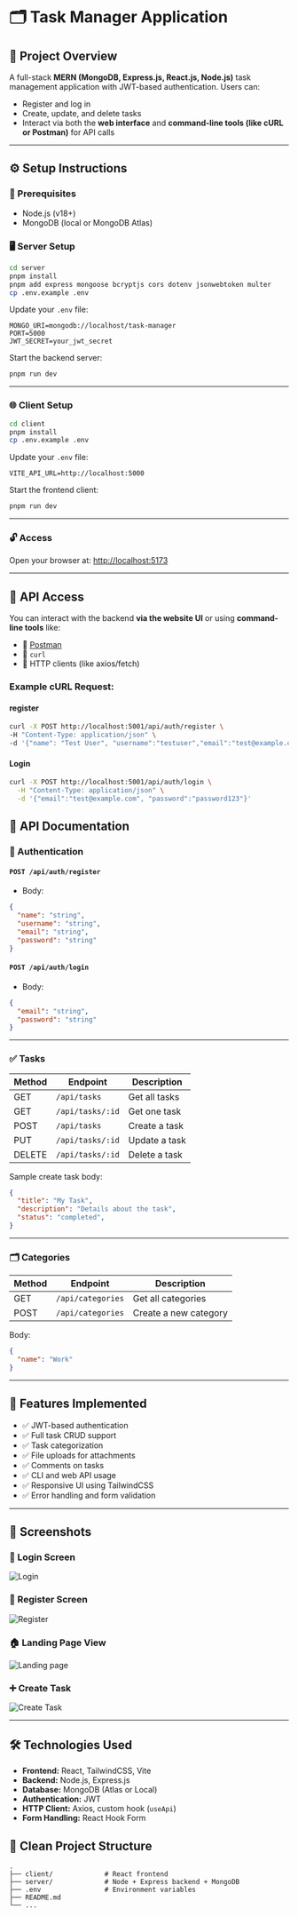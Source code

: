 # 🗂️ Task Manager Application

## 📌 Project Overview

A full-stack **MERN (MongoDB, Express.js, React.js, Node.js)** task management application with JWT-based authentication. Users can:

- Register and log in
- Create, update, and delete tasks
- Interact via both the **web interface** and **command-line tools (like cURL or Postman)** for API calls

---

## ⚙️ Setup Instructions

### 🧾 Prerequisites

- Node.js (v18+)
- MongoDB (local or MongoDB Atlas)


### 🖥️ Server Setup

```bash
cd server
pnpm install
pnpm add express mongoose bcryptjs cors dotenv jsonwebtoken multer
cp .env.example .env
````

Update your `.env` file:

```env
MONGO_URI=mongodb://localhost/task-manager
PORT=5000
JWT_SECRET=your_jwt_secret
```

Start the backend server:

```bash
pnpm run dev
```

---

### 🌐 Client Setup

```bash
cd client
pnpm install
cp .env.example .env
```

Update your `.env` file:

```env
VITE_API_URL=http://localhost:5000
```

Start the frontend client:

```bash
pnpm run dev
```

---

### 🔓 Access

Open your browser at: [http://localhost:5173](http://localhost:5173)

---

## 🧪 API Access

You can interact with the backend **via the website UI** or using **command-line tools** like:

* 🧰 [Postman](https://www.postman.com/)
* 🐚 `curl`
* 🧱 HTTP clients (like axios/fetch)

### Example cURL Request:

#### register
```bash
curl -X POST http://localhost:5001/api/auth/register \
-H "Content-Type: application/json" \
-d '{"name": "Test User", "username":"testuser","email":"test@example.com","password":"password123"}'
```
#### Login

```bash
curl -X POST http://localhost:5001/api/auth/login \
  -H "Content-Type: application/json" \
  -d '{"email":"test@example.com", "password":"password123"}'
```


## 📡 API Documentation

### 🔐 Authentication

#### `POST /api/auth/register`

* Body:

```json
{
  "name": "string",
  "username": "string",
  "email": "string",
  "password": "string"
}
```

#### `POST /api/auth/login`

* Body:

```json
{
  "email": "string",
  "password": "string"
}
```

---

### ✅ Tasks

| Method | Endpoint                     | Description       |
| ------ | ---------------------------- | ----------------- |
| GET    | `/api/tasks`                 | Get all tasks     |
| GET    | `/api/tasks/:id`             | Get one task      |
| POST   | `/api/tasks`                 | Create a task     |
| PUT    | `/api/tasks/:id`             | Update a task     |
| DELETE | `/api/tasks/:id`             | Delete a task     |

Sample create task body:

```json
{
  "title": "My Task",
  "description": "Details about the task",
  "status": "completed",
}
```

---

### 🗂️ Categories

| Method | Endpoint          | Description           |
| ------ | ----------------- | --------------------- |
| GET    | `/api/categories` | Get all categories    |
| POST   | `/api/categories` | Create a new category |

Body:

```json
{
  "name": "Work"
}
```

---

## 🌟 Features Implemented

* ✅ JWT-based authentication
* ✅ Full task CRUD support
* ✅ Task categorization
* ✅ File uploads for attachments
* ✅ Comments on tasks
* ✅ CLI and web API usage
* ✅ Responsive UI using TailwindCSS
* ✅ Error handling and form validation

---

## 📸 Screenshots


### 🔐 Login Screen

![Login](./images/login.png)

### 🧍 Register Screen

![Register](./images/register.png)

### 🏠 Landing Page View

![Landing page](./images/landing-page.png)

### ➕ Create Task


![Create Task](./images/dashboard.png)

---

## 🛠️ Technologies Used

* **Frontend:** React, TailwindCSS, Vite
* **Backend:** Node.js, Express.js
* **Database:** MongoDB (Atlas or Local)
* **Authentication:** JWT
* **HTTP Client:** Axios, custom hook (`useApi`)
* **Form Handling:** React Hook Form

## 🧼 Clean Project Structure

```
.
├── client/             # React frontend
├── server/             # Node + Express backend + MongoDB
├── .env                # Environment variables
├── README.md
└── ...
```

